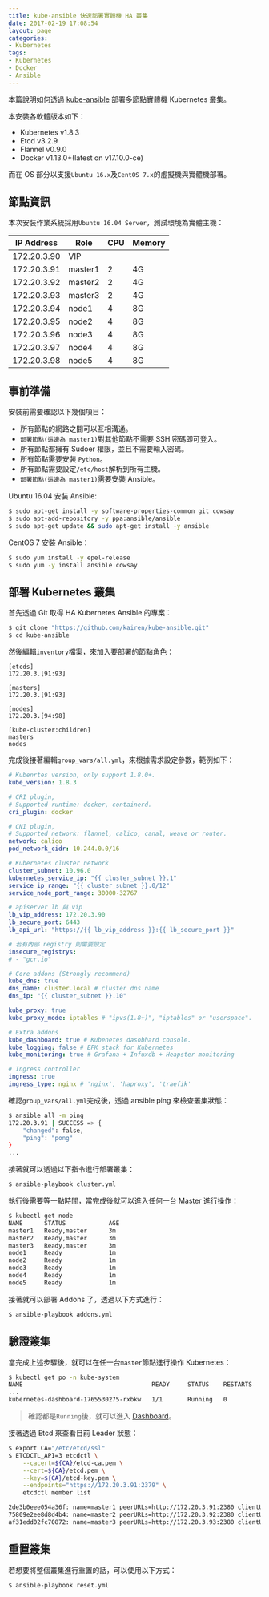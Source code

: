 ```yaml
---
title: kube-ansible 快速部署實體機 HA 叢集
date: 2017-02-19 17:08:54
layout: page
categories:
- Kubernetes
tags:
- Kubernetes
- Docker
- Ansible
---
```

本篇說明如何透過 [kube-ansible](https://github.com/kairen/kube-ansible) 部署多節點實體機 Kubernetes 叢集。

本安裝各軟體版本如下：
* Kubernetes v1.8.3
* Etcd v3.2.9
* Flannel v0.9.0
* Docker v1.13.0+(latest on v17.10.0-ce)

<!--more-->

而在 OS 部分以支援`Ubuntu 16.x`及`CentOS 7.x`的虛擬機與實體機部署。

## 節點資訊
本次安裝作業系統採用`Ubuntu 16.04 Server`，測試環境為實體主機：

| IP Address  |   Role   |   CPU    |   Memory   |
|-------------|----------|----------|------------|
|172.20.3.90  |  VIP     |          |            |
|172.20.3.91  |  master1 |    2     |     4G     |
|172.20.3.92  |  master2 |    2     |     4G     |
|172.20.3.93  |  master3 |    2     |     4G     |
|172.20.3.94  |  node1   |    4     |     8G     |
|172.20.3.95  |  node2   |    4     |     8G     |
|172.20.3.96  |  node3   |    4     |     8G     |
|172.20.3.97  |  node4   |    4     |     8G     |
|172.20.3.98  |  node5   |    4     |     8G     |

## 事前準備
安裝前需要確認以下幾個項目：
* 所有節點的網路之間可以互相溝通。
* `部署節點(這邊為 master1)`對其他節點不需要 SSH 密碼即可登入。
* 所有節點都擁有 Sudoer 權限，並且不需要輸入密碼。
* 所有節點需要安裝 `Python`。
* 所有節點需要設定`/etc/host`解析到所有主機。
* `部署節點(這邊為 master1)`需要安裝 Ansible。

Ubuntu 16.04 安裝 Ansible:
```sh
$ sudo apt-get install -y software-properties-common git cowsay
$ sudo apt-add-repository -y ppa:ansible/ansible
$ sudo apt-get update && sudo apt-get install -y ansible
```

CentOS 7 安裝 Ansible：
```sh
$ sudo yum install -y epel-release
$ sudo yum -y install ansible cowsay
```

## 部署 Kubernetes 叢集
首先透過 Git 取得 HA Kubernetes Ansible 的專案：
```sh
$ git clone "https://github.com/kairen/kube-ansible.git"
$ cd kube-ansible
```

然後編輯`inventory`檔案，來加入要部署的節點角色：
```
[etcds]
172.20.3.[91:93]

[masters]
172.20.3.[91:93]

[nodes]
172.20.3.[94:98]

[kube-cluster:children]
masters
nodes
```

完成後接著編輯`group_vars/all.yml`，來根據需求設定參數，範例如下：
```yml
# Kubenrtes version, only support 1.8.0+.
kube_version: 1.8.3

# CRI plugin,
# Supported runtime: docker, containerd.
cri_plugin: docker

# CNI plugin,
# Supported network: flannel, calico, canal, weave or router.
network: calico
pod_network_cidr: 10.244.0.0/16

# Kubernetes cluster network
cluster_subnet: 10.96.0
kubernetes_service_ip: "{{ cluster_subnet }}.1"
service_ip_range: "{{ cluster_subnet }}.0/12"
service_node_port_range: 30000-32767

# apiserver lb 與 vip
lb_vip_address: 172.20.3.90
lb_secure_port: 6443
lb_api_url: "https://{{ lb_vip_address }}:{{ lb_secure_port }}"

# 若有內部 registry 則需要設定
insecure_registrys:
# - "gcr.io"

# Core addons (Strongly recommend)
kube_dns: true
dns_name: cluster.local # cluster dns name
dns_ip: "{{ cluster_subnet }}.10"

kube_proxy: true
kube_proxy_mode: iptables # "ipvs(1.8+)", "iptables" or "userspace".

# Extra addons
kube_dashboard: true # Kubenetes dasobhard console.
kube_logging: false # EFK stack for Kubernetes
kube_monitoring: true # Grafana + Infuxdb + Heapster monitoring

# Ingress controller
ingress: true
ingress_type: nginx # 'nginx', 'haproxy', 'traefik'
```

確認`group_vars/all.yml`完成後，透過 ansible ping 來檢查叢集狀態：
```sh
$ ansible all -m ping
172.20.3.91 | SUCCESS => {
    "changed": false,
    "ping": "pong"
}
...
```

接著就可以透過以下指令進行部署叢集：
```sh
$ ansible-playbook cluster.yml
```

執行後需要等一點時間，當完成後就可以進入任何一台 Master 進行操作：
```sh
$ kubectl get node
NAME      STATUS            AGE
master1   Ready,master      3m
master2   Ready,master      3m
master3   Ready,master      3m
node1     Ready             1m
node2     Ready             1m
node3     Ready             1m
node4     Ready             1m
node5     Ready             1m
```

接著就可以部署 Addons 了，透過以下方式進行：
```sh
$ ansible-playbook addons.yml
```

## 驗證叢集
當完成上述步驟後，就可以在任一台`master`節點進行操作 Kubernetes：
```sh
$ kubectl get po -n kube-system
NAME                                    READY     STATUS    RESTARTS   AGE
...
kubernetes-dashboard-1765530275-rxbkw   1/1       Running   0          1m
```
> 確認都是`Running`後，就可以進入 [Dashboard](https://172.20.3.90:6443/api/v1/namespaces/kube-system/services/https:kubernetes-dashboard:/proxy/)。

接著透過 Etcd 來查看目前 Leader 狀態：
```sh
$ export CA="/etc/etcd/ssl"
$ ETCDCTL_API=3 etcdctl \
    --cacert=${CA}/etcd-ca.pem \
    --cert=${CA}/etcd.pem \
    --key=${CA}/etcd-key.pem \
    --endpoints="https://172.20.3.91:2379" \
    etcdctl member list

2de3b0eee054a36f: name=master1 peerURLs=http://172.20.3.91:2380 clientURLs=http://172.20.3.91:2379 isLeader=false
75809e2ee8d8d4b4: name=master2 peerURLs=http://172.20.3.92:2380 clientURLs=http://172.20.3.92:2379 isLeader=false
af31edd02fc70872: name=master3 peerURLs=http://172.20.3.93:2380 clientURLs=http://172.20.3.93:2379 isLeader=true
```

## 重置叢集
若想要將整個叢集進行重置的話，可以使用以下方式：
```sh
$ ansible-playbook reset.yml
```
